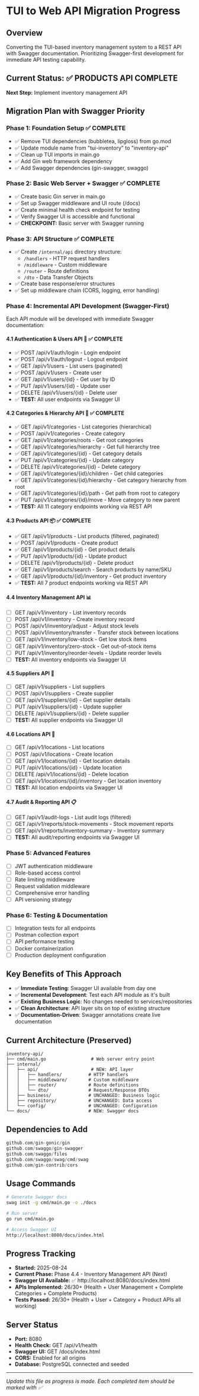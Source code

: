 # TUI to Web API Migration Progress

## Overview
Converting the TUI-based inventory management system to a REST API with Swagger documentation. Prioritizing Swagger-first development for immediate API testing capability.

## Current Status: ✅ PRODUCTS API COMPLETE
**Next Step:** Implement inventory management API

## Migration Plan with Swagger Priority

### Phase 1: Foundation Setup ✅ COMPLETE
- ✅ Remove TUI dependencies (bubbletea, lipgloss) from go.mod
- ✅ Update module name from "tui-inventory" to "inventory-api" 
- ✅ Clean up TUI imports in main.go
- ✅ Add Gin web framework dependency
- ✅ Add Swagger dependencies (gin-swagger, swaggo)

### Phase 2: Basic Web Server + Swagger ✅ COMPLETE
- ✅ Create basic Gin server in main.go
- ✅ Set up Swagger middleware and UI route (/docs)
- ✅ Create minimal health check endpoint for testing
- ✅ Verify Swagger UI is accessible and functional
- ✅ **CHECKPOINT:** Basic server with Swagger running

### Phase 3: API Structure ✅ COMPLETE
- ✅ Create `/internal/api` directory structure:
  - `/handlers` - HTTP request handlers
  - `/middleware` - Custom middleware 
  - `/router` - Route definitions
  - `/dto` - Data Transfer Objects
- ✅ Create base response/error structures
- ✅ Set up middleware chain (CORS, logging, error handling)

### Phase 4: Incremental API Development (Swagger-First)
Each API module will be developed with immediate Swagger documentation:

#### 4.1 Authentication & Users API 🔐 ✅ COMPLETE
- ✅ POST /api/v1/auth/login - Login endpoint
- ✅ POST /api/v1/auth/logout - Logout endpoint  
- ✅ GET /api/v1/users - List users (paginated)
- ✅ POST /api/v1/users - Create user
- ✅ GET /api/v1/users/{id} - Get user by ID
- ✅ PUT /api/v1/users/{id} - Update user
- ✅ DELETE /api/v1/users/{id} - Delete user
- ✅ **TEST:** All user endpoints via Swagger UI

#### 4.2 Categories & Hierarchy API 📁 ✅ COMPLETE
- ✅ GET /api/v1/categories - List categories (hierarchical)
- ✅ POST /api/v1/categories - Create category
- ✅ GET /api/v1/categories/roots - Get root categories
- ✅ GET /api/v1/categories/hierarchy - Get full hierarchy tree
- ✅ GET /api/v1/categories/{id} - Get category details
- ✅ PUT /api/v1/categories/{id} - Update category
- ✅ DELETE /api/v1/categories/{id} - Delete category
- ✅ GET /api/v1/categories/{id}/children - Get child categories
- ✅ GET /api/v1/categories/{id}/hierarchy - Get category hierarchy from root
- ✅ GET /api/v1/categories/{id}/path - Get path from root to category
- ✅ PUT /api/v1/categories/{id}/move - Move category to new parent
- ✅ **TEST:** All 11 category endpoints working via REST API

#### 4.3 Products API 📦 ✅ COMPLETE
- ✅ GET /api/v1/products - List products (filtered, paginated)
- ✅ POST /api/v1/products - Create product
- ✅ GET /api/v1/products/{id} - Get product details
- ✅ PUT /api/v1/products/{id} - Update product
- ✅ DELETE /api/v1/products/{id} - Delete product
- ✅ GET /api/v1/products/search - Search products by name/SKU
- ✅ GET /api/v1/products/{id}/inventory - Get product inventory
- ✅ **TEST:** All 7 product endpoints working via REST API

#### 4.4 Inventory Management API 📊
- [ ] GET /api/v1/inventory - List inventory records
- [ ] POST /api/v1/inventory - Create inventory record
- [ ] POST /api/v1/inventory/adjust - Adjust stock levels
- [ ] POST /api/v1/inventory/transfer - Transfer stock between locations
- [ ] GET /api/v1/inventory/low-stock - Get low stock items
- [ ] GET /api/v1/inventory/zero-stock - Get out-of-stock items
- [ ] PUT /api/v1/inventory/reorder-levels - Update reorder levels
- [ ] **TEST:** All inventory endpoints via Swagger UI

#### 4.5 Suppliers API 🏢
- [ ] GET /api/v1/suppliers - List suppliers
- [ ] POST /api/v1/suppliers - Create supplier
- [ ] GET /api/v1/suppliers/{id} - Get supplier details
- [ ] PUT /api/v1/suppliers/{id} - Update supplier
- [ ] DELETE /api/v1/suppliers/{id} - Delete supplier
- [ ] **TEST:** All supplier endpoints via Swagger UI

#### 4.6 Locations API 📍
- [ ] GET /api/v1/locations - List locations
- [ ] POST /api/v1/locations - Create location
- [ ] GET /api/v1/locations/{id} - Get location details
- [ ] PUT /api/v1/locations/{id} - Update location
- [ ] DELETE /api/v1/locations/{id} - Delete location
- [ ] GET /api/v1/locations/{id}/inventory - Get location inventory
- [ ] **TEST:** All location endpoints via Swagger UI

#### 4.7 Audit & Reporting API 📋
- [ ] GET /api/v1/audit-logs - List audit logs (filtered)
- [ ] GET /api/v1/reports/stock-movements - Stock movement reports
- [ ] GET /api/v1/reports/inventory-summary - Inventory summary
- [ ] **TEST:** All audit/reporting endpoints via Swagger UI

### Phase 5: Advanced Features
- [ ] JWT authentication middleware
- [ ] Role-based access control
- [ ] Rate limiting middleware
- [ ] Request validation middleware
- [ ] Comprehensive error handling
- [ ] API versioning strategy

### Phase 6: Testing & Documentation
- [ ] Integration tests for all endpoints
- [ ] Postman collection export
- [ ] API performance testing
- [ ] Docker containerization
- [ ] Production deployment configuration

## Key Benefits of This Approach
- ✅ **Immediate Testing**: Swagger UI available from day one
- ✅ **Incremental Development**: Test each API module as it's built  
- ✅ **Existing Business Logic**: No changes needed to services/repositories
- ✅ **Clean Architecture**: API layer sits on top of existing structure
- ✅ **Documentation-Driven**: Swagger annotations create live documentation

## Current Architecture (Preserved)
```
inventory-api/
├── cmd/main.go                 # Web server entry point
├── internal/
│   ├── api/                    # NEW: API layer
│   │   ├── handlers/          # HTTP handlers  
│   │   ├── middleware/        # Custom middleware
│   │   ├── router/            # Route definitions
│   │   └── dto/               # Request/Response DTOs
│   ├── business/              # UNCHANGED: Business logic
│   ├── repository/            # UNCHANGED: Data access  
│   └── config/                # UNCHANGED: Configuration
└── docs/                      # NEW: Swagger docs
```

## Dependencies to Add
```go
github.com/gin-gonic/gin
github.com/swaggo/gin-swagger
github.com/swaggo/files  
github.com/swaggo/swag/cmd/swag
github.com/gin-contrib/cors
```

## Usage Commands
```bash
# Generate Swagger docs
swag init -g cmd/main.go -o ./docs

# Run server
go run cmd/main.go

# Access Swagger UI
http://localhost:8080/docs/index.html
```

## Progress Tracking
- **Started:** 2025-08-24
- **Current Phase:** Phase 4.4 - Inventory Management API (Next)
- **Swagger UI Available:** ✅ http://localhost:8080/docs/index.html
- **APIs Implemented:** 26/30+ (Health + User Management + Complete Categories + Complete Products)
- **Tests Passed:** 26/30+ (Health + User + Category + Product APIs all working)

## Server Status
- **Port:** 8080
- **Health Check:** GET /api/v1/health
- **Swagger UI:** GET /docs/index.html
- **CORS:** Enabled for all origins
- **Database:** PostgreSQL connected and seeded

---
*Update this file as progress is made. Each completed item should be marked with ✅*